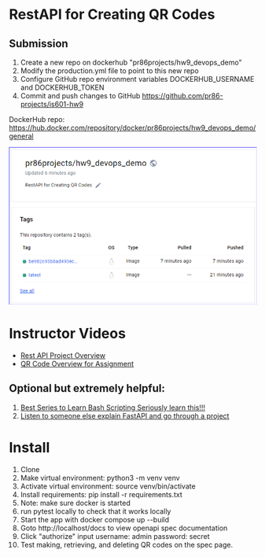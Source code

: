 # RestAPI for Creating QR Codes

## Submission
1. Create a new repo on dockerhub "pr86projects/hw9_devops_demo"
2. Modify the production.yml file to point to this new repo
3. Configure GitHub repo environment variables DOCKERHUB_USERNAME and DOCKERHUB_TOKEN
4. Commit and push changes to GitHub https://github.com/pr86-projects/is601-hw9 

DockerHub repo: https://hub.docker.com/repository/docker/pr86projects/hw9_devops_demo/general

![image](DockerHubScreenShot.png)


# Instructor Videos
* [Rest API Project Overview](https://youtu.be/xEcBKSSXxhQ)
* [QR Code Overview for Assignment](https://youtu.be/E6b9VkQpQ-U)
## Optional but extremely helpful:
1. [Best Series to Learn Bash Scripting Seriously learn this!!!](https://www.youtube.com/playlist?list=PLIhvC56v63IKioClkSNDjW7iz-6TFvLwS)
2.  [Listen to someone else explain FastAPI and go through a project](https://www.youtube.com/watch?v=cbASjoZZGIw)

# Install
1. Clone
2. Make virtual environment:  python3 -m venv venv
3. Activate virtual environment: source venv/bin/activate
4. Install requirements: pip install -r requirements.txt
5. Note: make sure docker is started
6. run pytest locally to check that it works locally
7. Start the app with docker compose up --build
8. Goto http://localhost/docs to view openapi spec documentation
9. Click "authorize" input username: admin password: secret
10. Test making,  retrieving, and deleting QR codes on the spec page. 